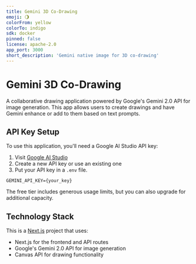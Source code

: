 ```yaml
---
title: Gemini 3D Co-Drawing
emoji: 🌖
colorFrom: yellow
colorTo: indigo
sdk: docker
pinned: false
license: apache-2.0
app_port: 3000
short_description: 'Gemini native image for 3D co-drawing'
---
```


# Gemini 3D Co-Drawing

A collaborative drawing application powered by Google's Gemini 2.0 API for image generation. This app allows users to create drawings and have Gemini enhance or add to them based on text prompts.

## API Key Setup

To use this application, you'll need a Google AI Studio API key:

1. Visit [Google AI Studio](https://aistudio.google.com/app/apikey)
2. Create a new API key or use an existing one
3. Put your API key in a `.env` file. 

```
GEMINI_API_KEY={your_key}
```

The free tier includes generous usage limits, but you can also upgrade for additional capacity.

## Technology Stack

This is a [Next.js](https://nextjs.org) project that uses:
- Next.js for the frontend and API routes
- Google's Gemini 2.0 API for image generation
- Canvas API for drawing functionality
